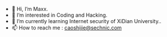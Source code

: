 - 👋 Hi, I’m Maxx.
- 👀 I’m interested in Coding and Hacking.
- 🌱 I’m currently learning Internet security of XiDian University..
- 📫 How to reach me : caoshijie@sechnic.com

<!---
Your7Maxx/Your7Maxx is a ✨ special ✨ repository because its `README.md` (this file) appears on your GitHub profile.
You can click the Preview link to take a look at your changes.
--->
